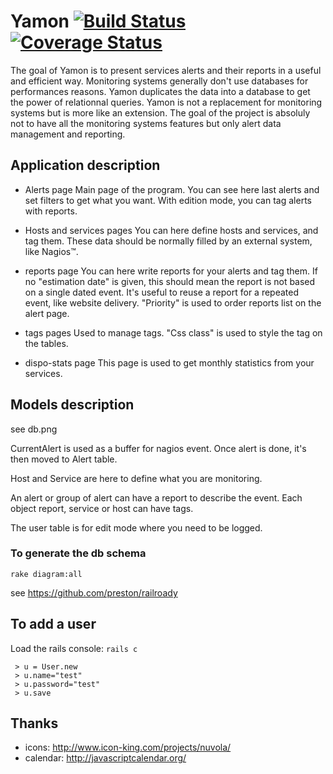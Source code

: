 Yamon [![Build Status](https://travis-ci.org/Toubib/yamon.svg?branch=master)](https://travis-ci.org/Toubib/yamon) [![Coverage Status](https://img.shields.io/coveralls/Toubib/yamon.svg)](https://coveralls.io/r/Toubib/yamon?branch=master)
=====

The goal of Yamon is to present services alerts and their reports in a useful and efficient way.
Monitoring systems generally don't use databases for performances reasons.
Yamon duplicates the data into a database to get the power of relationnal queries.
Yamon is not a replacement for monitoring systems but is more like an extension.
The goal of the project is absoluly not to have all the monitoring systems features but only alert data management and reporting.

Application description
-----------------------

- Alerts page
Main page of the program. You can see here last alerts and set filters to get what you want.
With edition mode, you can tag alerts with reports.

- Hosts and services pages
You can here define hosts and services, and tag them.
These data should be normally filled by an external system, like Nagios™.

- reports page
You can here write reports for your alerts and tag them.
If no "estimation date" is given, this should mean the report is not based on a single dated event. It's useful to reuse a report for a repeated event, like website delivery.
"Priority" is used to order reports list on the alert page.

- tags pages
Used to manage tags.
"Css class" is used to style the tag on the tables.

- dispo-stats page
This page is used to get monthly statistics from your services.

Models description
------------------

see db.png

CurrentAlert is used as a buffer for nagios event.
Once alert is done, it's then moved to Alert table.

Host and Service are here to define what you are monitoring.

An alert or group of alert can have a report to describe the event.
Each object report, service or host can have tags.

The user table is for edit mode where you need to be logged.

### To generate the db schema

```
rake diagram:all
```

see https://github.com/preston/railroady

 To add a user
--------------

 Load the rails console: `rails c`
```
 > u = User.new
 > u.name="test"
 > u.password="test"
 > u.save
```

Thanks
------

- icons: http://www.icon-king.com/projects/nuvola/
- calendar: http://javascriptcalendar.org/

